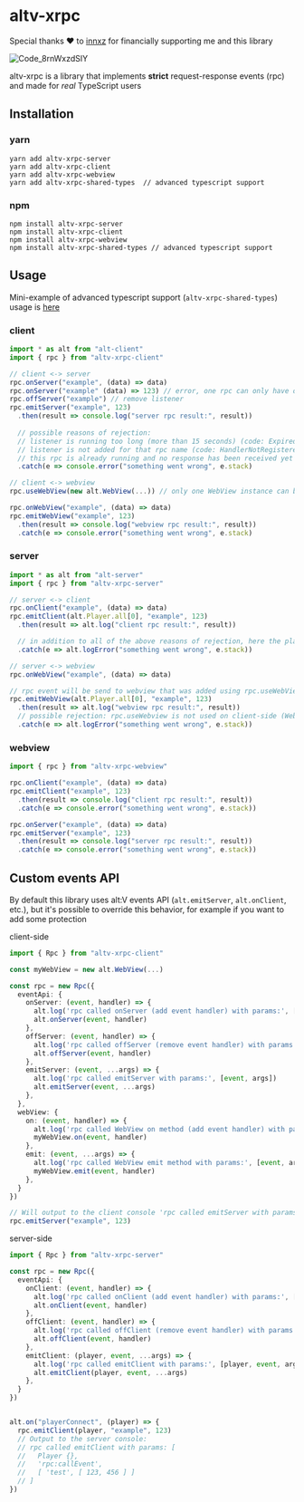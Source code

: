 # altv-xrpc

Special thanks ❤️ to [innxz](https://github.com/innxz) for financially supporting me and this library

![Code_8rnWxzdSIY](https://user-images.githubusercontent.com/54737754/208540996-e7862b93-2b85-4d4d-9217-a68924d0b50d.gif)

altv-xrpc is a library that implements **strict** request-response events (rpc) and made for *real* TypeScript users

## Installation

### yarn

```
yarn add altv-xrpc-server
yarn add altv-xrpc-client
yarn add altv-xrpc-webview
yarn add altv-xrpc-shared-types  // advanced typescript support
```

### npm

```
npm install altv-xrpc-server
npm install altv-xrpc-client
npm install altv-xrpc-webview
npm install altv-xrpc-shared-types // advanced typescript support
```

## Usage

Mini-example of advanced typescript support (`altv-xrpc-shared-types`) usage is [here](/example)

### client
```ts
import * as alt from "alt-client"
import { rpc } from "altv-xrpc-client"

// client <-> server
rpc.onServer("example", (data) => data)
rpc.onServer("example" (data) => 123) // error, one rpc can only have one listener
rpc.offServer("example") // remove listener
rpc.emitServer("example", 123)
  .then(result => console.log("server rpc result:", result))
  
  // possible reasons of rejection:
  // listener is running too long (more than 15 seconds) (code: Expired)
  // listener is not added for that rpc name (code: HandlerNotRegistered)
  // this rpc is already running and no response has been received yet (code: AlreadyPending)
  .catch(e => console.error("something went wrong", e.stack)

// client <-> webview
rpc.useWebView(new alt.WebView(...)) // only one WebView instance can be used

rpc.onWebView("example", (data) => data)
rpc.emitWebView("example", 123)
  .then(result => console.log("webview rpc result:", result))
  .catch(e => console.error("something went wrong", e.stack)
```

### server
```ts
import * as alt from "alt-server"
import { rpc } from "altv-xrpc-server"

// server <-> client
rpc.onClient("example", (data) => data)
rpc.emitClient(alt.Player.all[0], "example", 123)
  .then(result => alt.log("client rpc result:", result))

  // in addition to all of the above reasons of rejection, here the player can disconnect (code: PlayerDisconnected)
  .catch(e => alt.logError("something went wrong", e.stack))

// server <-> webview
rpc.onWebView("example", (data) => data)

// rpc event will be send to webview that was added using rpc.useWebView on client-side
rpc.emitWebView(alt.Player.all[0], "example", 123)
  .then(result => alt.log("webview rpc result:", result))
  // possible rejection: rpc.useWebview is not used on client-side (WebViewNotAdded)
  .catch(e => alt.logError("something went wrong", e.stack))
```

### webview
```ts
import { rpc } from "altv-xrpc-webview"

rpc.onClient("example", (data) => data)
rpc.emitClient("example", 123)
  .then(result => console.log("client rpc result:", result))
  .catch(e => console.error("something went wrong", e.stack))

rpc.onServer("example", (data) => data)
rpc.emitServer("example", 123)
  .then(result => console.log("server rpc result:", result))
  .catch(e => console.error("something went wrong", e.stack))
```


## Custom events API

By default this library uses alt:V events API (`alt.emitServer`, `alt.onClient`, etc.), but it's possible to override this behavior, for example if you want to add some protection

client-side
```ts
import { Rpc } from "altv-xrpc-client"

const myWebView = new alt.WebView(...)

const rpc = new Rpc({
  eventApi: {
    onServer: (event, handler) => {
      alt.log('rpc called onServer (add event handler) with params:', [event, handler])
      alt.onServer(event, handler)
    },
    offServer: (event, handler) => {
      alt.log('rpc called offServer (remove event handler) with params:', [event, handler])
      alt.offServer(event, handler)
    },
    emitServer: (event, ...args) => {
      alt.log('rpc called emitServer with params:', [event, args])
      alt.emitServer(event, ...args)
    },
  },
  webView: {
    on: (event, handler) => {
      alt.log('rpc called WebView on method (add event handler) with params:', [event, handler])
      myWebView.on(event, handler)
    },
    emit: (event, ...args) => {
      alt.log('rpc called WebView emit method with params:', [event, args])
      myWebView.emit(event, handler)
    },
  }
})

// Will output to the client console 'rpc called emitServer with params: ["example", [123]]'
rpc.emitServer("example", 123) 
```

server-side
```ts
import { Rpc } from "altv-xrpc-server"

const rpc = new Rpc({
  eventApi: {
    onClient: (event, handler) => {
      alt.log('rpc called onClient (add event handler) with params:', [event, handler])
      alt.onClient(event, handler)
    },
    offClient: (event, handler) => {
      alt.log('rpc called offClient (remove event handler) with params:', [event, handler])
      alt.offClient(event, handler)
    },
    emitClient: (player, event, ...args) => {
      alt.log('rpc called emitClient with params:', [player, event, args])
      alt.emitClient(player, event, ...args)
    },
  }
})


alt.on("playerConnect", (player) => {
  rpc.emitClient(player, "example", 123)
  // Output to the server console:
  // rpc called emitClient with params: [
  //   Player {},
  //   'rpc:callEvent',
  //   [ 'test', [ 123, 456 ] ]
  // ]
})
```
